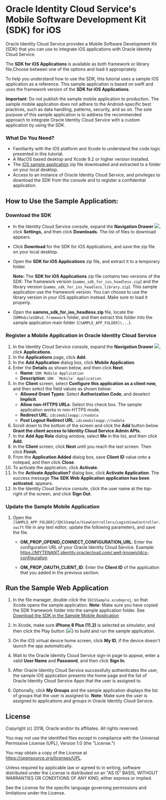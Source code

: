 
# Oracle Identity Cloud Service's Mobile Software Development Kit (SDK) for iOS

Oracle Identity Cloud Service provides a Mobile Software Development Kit (SDK) that you can use to integrate iOS applications with Oracle Identity Cloud Service.

The **SDK for iOS Applications** is available as both framework or library file.Choose between one of the options and load it appropriately.

To help you understand how to use the SDK, this tutorial uses a sample iOS application as a reference. This sample application is based on swift and uses the framework version of the **SDK for iOS Applications**.

**Important**: Do not publish the sample mobile application to production. The sample mobile application does not adhere to the Android-specific best practices, such as data handling, patterns, security, and so on. The sole purpose of this sample application is to address the recommended approach to integrate Oracle Identity Cloud Service with a custom application by using the SDK.

### What Do You Need?

-   Familiarity with the iOS platform and Xcode to understand the code logic presented in this tutorial.
-   A MacOS based desktop and Xcode 9.2 or higher version installed.
-   The [iOS sample application](https://github.com/oracle/idm-samples/tree/master/idcs-sdk-sample-apps "Oracle's official repository for Identity Management (IDM) code samples and snippets") zip file downloaded and extracted to a folder on your local desktop.
-   Access to an instance of Oracle Identity Cloud Service, and privileges to download the SDK from the console and to register a confidential application.

## How to Use the Sample Application:

### Download the SDK
-   In the Identity Cloud Service console, expand the **Navigation Drawer** ![](./img/navdrawer.png), click **Settings,** and then click **Downloads.** The list of files to download appears.
-   Click **Download** for the SDK for iOS Applications, and save the zip file on your local desktop.
-   Open the **SDK for iOS Applications** zip file, and extract it to a temporary folder.

    **Note:** The **SDK for iOS Applications** zip file contains two versions of the SDK: The framework version (`oamms_sdk_for_ios_headless.zip`) and the library version (`oamms_sdk_for_ios_headless_library.zip`). This sample application use the framework version. You can choose to use the library version in your iOS application instead. Make sure to load it properly.

-   Open the **oamms_sdk_for_ios_headless.zip** file, locate the `IDMMobileSDKv2.framework` folder, and then extract this folder into the sample application main folder (`[SAMPLE_APP_FOLDER]\...`).

### Register a Mobile Application in Oracle Identity Cloud Service

1.  In the Identity Cloud Service console, expand the  **Navigation Drawer**  ![](./img/navdrawer.png), click  **Applications**.
2.  In the  **Applications**  page, click  **Add**.
3.  In the  **Add Application**  dialog box, click  **Mobile Application**.
4.  Enter the  **Details** as shown below, and then click  **Next**.
    -   **Name**:  `SDK Mobile Application`
    -   **Description**:  `SDK` `` `Mobile` Application``
5.  In the  **Client** screen, select  **Configure this application as a client now,**  and then select the field values as shown below:
    -   **Allowed Grant Types**: Select  **Authorization Code**, and deselect **Implicit**.
    -   **Allow non-HTTPS URLs**: Select this check box. The sample application works in non-HTTPS mode.
    -   **Redirect URL**:  `idcsmobileapp://nodata`
    -   **Post Logout Redirect URL**:  `idcsmobileapp://nodata`
6.  Scroll down to the bottom of the screen and click the  **Add** button below  **Grant the client access to Identity Cloud Service Admin APIs.**
7. In the **Add App Role** dialog window, select **Me** in the list, and then click **Add.**
8. In the  **Client**  screen, click  **Next**  until you reach the last screen. Then click  **Finish**.
9.  From the  **Application Added** dialog box, save  **Client ID**  value onto a notepad, and then click  **Close**.
10.  To activate the application, click  **Activate**.
11.  In the  **Activate Application?**  dialog box, click  **Activate Application**.
    The success message  **The** ****SDK** Web Application application has been activated.**  appears.
 12.  In the Identity Cloud Service console, click the user name at the top-right of the screen, and click  **Sign Out**.

### Update the Sample Mobile Application


1.  Open the `[SAMPLE_APP_FOLDER]/IDCSSample/ViewControllers/LoginViewController.swift` file in any text editor, update the following parameters, and save the file.

    * **OM_PROP_OPENID_CONNECT_CONFIGURATION_URL**: Enter the configuration URL of your Oracle Identity Cloud Service. Example:
https://MYTENANT.identity.oraclecloud.com/.well-known/idcs-configuration

    * **OM_PROP_OAUTH_CLIENT_ID**: Enter the **Client ID** of the application that you added in the previous section.

## Run the Sample Web Application

1. In the file manager, double-click the `IDCSSample.xcodeproj`, so that Xcode opens the sample application.
   **Note**: Make sure you have copied the SDK framework folder into the sample application folder. See [Download the SDK in the Sample Mobile Application](#section_1)

2. In Xcode, make sure **iPhone 8 Plus (11.2)** is selected as simulator, and then click the Play button (![](./img/XcodePlayButton.png)) to build and run the sample application.

3. On the iOS virtual device home screen, click **My ID**, if the device doesn't launch the app automatically.

4. Wait to the Oracle Identity Cloud Service sign-in page to appear, enter a valid **User Name** and **Password**, and then click **Sign In.**

5. After Oracle Identity Cloud Service successfully authenticates the user, the sample iOS application presents the home page and the list of Oracle Identity Cloud Service Apps that the user is assigned to.

6. Optionally, click **My Groups** and the sample application displays the list of groups that the user is assigned to. **Note**: Make sure the user is assigned to applications and groups in Oracle Identity Cloud Service.

## License

Copyright (c) 2018, Oracle and/or its affiliates. All rights reserved.

You may not use the identified files except in compliance with the Universal Permissive License (UPL), Version 1.0 (the "License.")

You may obtain a copy of the License at https://opensource.org/licenses/UPL. 

Unless required by applicable law or agreed to in writing, software distributed under the License is distributed on an "AS IS" BASIS, WITHOUT WARRANTIES OR CONDITIONS OF ANY KIND, either express or implied.

See the License for the specific language governing permissions and limitations under the License.
